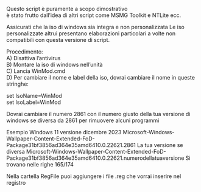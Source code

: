 <p class="has-line-data" data-line-start="0" data-line-end="2">Questo script è puramente a scopo dimostrativo<br>
è stato frutto dall’idea di altri script come MSMG Toolkit e NTLite ecc.</p>
<p class="has-line-data" data-line-start="3" data-line-end="4">Assicurati che la iso di windows sia integra e non personalizzata Le iso personalizzate altrui presentano elaborazioni particolari a volte non compatibili con questa versione di script.</p>
<p class="has-line-data" data-line-start="5" data-line-end="10">Procedimento:<br>
A) Disattiva l’antivirus<br>
B) Montare la iso di windows nell’unità<br>
C) Lancia WinMod.cmd<br>
D) Per cambiare il nome e label della iso, dovrai cambiare il nome in queste stringhe:</p>
<p class="has-line-data" data-line-start="11" data-line-end="13">set IsoName=WinMod<br>
set IsoLabel=WinMod</p>
<p class="has-line-data" data-line-start="14" data-line-end="15">Dovrai cambiare il numero 2861 con il numero giusto della tua versione di windows se diversa da 2861 per rimuovere alcuni programmi</p>
<p class="has-line-data" data-line-start="16" data-line-end="17">Esempio Windows 11 versione dicembre 2023 Microsoft-Windows-Wallpaper-Content-Extended-FoD-Package31bf3856ad364e35amd6410.0.22621.2861 La tua versione se diversa Microsoft-Windows-Wallpaper-Content-Extended-FoD-Package31bf3856ad364e35amd6410.0.22621.numerodellatuaversione Si trovano nelle righe 165/174</p>
<p class="has-line-data" data-line-start="18" data-line-end="19">Nella cartella RegFile puoi aggiungere i file .reg che vorrai inserire nel registro</p>
